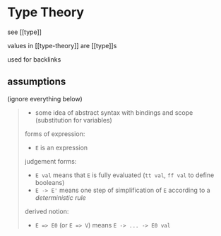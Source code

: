 # Type Theory

see [[type]]

values in [[type-theory]] are [[type]]s

used for backlinks

## assumptions

(ignore everything below)

> - some idea of abstract syntax with bindings and scope (substitution for variables)
>
> forms of expression:
>
> - `E` is an expression
>
> judgement forms:
>
> - `E val` means that `E` is fully evaluated (`tt val`, `ff val` to define booleans)
> - `E -> E'` means one step of simplification of `E` according to a _deterministic rule_
>
> derived notion:
>
> - `E => E0` (or `E => V`) means `E -> ... -> E0 val`
